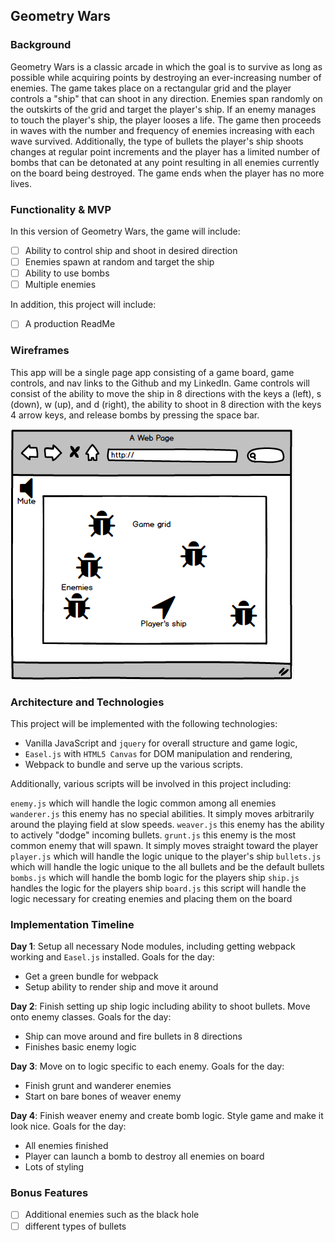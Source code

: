 ## Geometry Wars

 ### Background

 Geometry Wars is a classic arcade in which the goal is to survive as long as possible while acquiring points by destroying an ever-increasing number of enemies. The game takes place on a rectangular grid and the player controls a "ship" that can shoot in any direction. Enemies span randomly on the outskirts of the grid and target the player's ship. If an enemy manages to touch the player's ship, the player looses a life. The game then proceeds in waves with the number and frequency of enemies increasing with each wave survived. Additionally, the type of bullets the player's ship shoots changes at regular point increments and the player has a limited number of bombs that can be detonated at any point resulting in all enemies currently on the board being destroyed. The game ends when the player has no more lives.

 ### Functionality & MVP

 In this version of Geometry Wars, the game will include:

 - [ ] Ability to control ship and shoot in desired direction
 - [ ] Enemies spawn at random and target the ship
 - [ ] Ability to use bombs
 - [ ] Multiple enemies

 In addition, this project will include:

 - [ ] A production ReadMe

 ### Wireframes

 This app will be a single page app consisting of a game board, game controls, and nav links to the Github and my LinkedIn. Game controls will consist of the ability to move the ship in 8 directions with the keys a (left), s (down), w (up), and d (right), the ability to shoot in 8 direction with the keys 4 arrow keys, and release bombs by pressing the space bar.

 ![wireframes](./images/wireframe.jpeg)

 ### Architecture and Technologies

 This project will be implemented with the following technologies:

 - Vanilla JavaScript and `jquery` for overall structure and game logic,
 - `Easel.js` with `HTML5 Canvas` for DOM manipulation and rendering,
 - Webpack to bundle and serve up the various scripts.

 Additionally, various scripts will be involved in this project including:

 `enemy.js` which will handle the logic common among all enemies
 `wanderer.js`  this enemy has no special abilities. It simply moves arbitrarily around the playing field at slow speeds.
 `weaver.js` this enemy has the ability to actively "dodge" incoming bullets.
 `grunt.js` this enemy is the most common enemy that will spawn. It simply moves straight toward the player
 `player.js` which will handle the logic unique to the player's ship
 `bullets.js` which will handle the logic unique to the all bullets and be the default bullets
 `bombs.js` which will handle the bomb logic for the players ship
 `ship.js` handles the logic for the players ship
 `board.js` this script will handle the logic necessary for creating enemies and placing them on the board

 ### Implementation Timeline

 **Day 1**: Setup all necessary Node modules, including getting webpack working and `Easel.js` installed. Goals for the day:

 - Get a green bundle for webpack
 - Setup ability to render ship and move it around

 **Day 2**: Finish setting up ship logic including ability to shoot bullets. Move onto enemy classes. Goals for the day:

 - Ship can move around and fire bullets in 8 directions
 - Finishes basic enemy logic

 **Day 3**: Move on to logic specific to each enemy. Goals for the day:

 - Finish grunt and wanderer enemies
 - Start on bare bones of weaver enemy

 **Day 4**: Finish weaver enemy and create bomb logic. Style game and make it look nice. Goals for the day:

 - All enemies finished
 - Player can launch a bomb to destroy all enemies on board
 - Lots of styling

 ### Bonus Features

 - [ ] Additional enemies such as the black hole
 - [ ] different types of bullets
